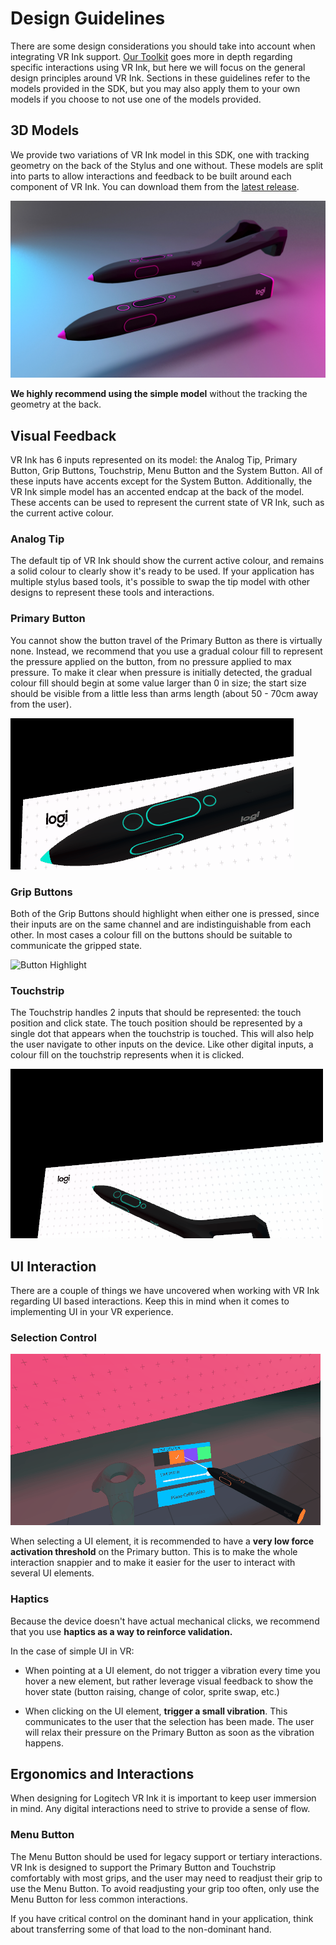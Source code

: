 # Design Guidelines

There are some design considerations you should take into account when integrating VR Ink support. [Our Toolkit](../../Assets/Toolkit) goes more in depth regarding specific interactions using VR Ink, but here we will focus on the general design principles around VR Ink. Sections in these guidelines refer to the models provided in the SDK, but you may also apply them to your own models if you choose to not use one of the models provided.

## 3D Models

We provide two variations of VR Ink model in this SDK, one with tracking geometry on the back of the Stylus and one without. These models are split into parts to allow interactions and feedback to be built around each component of VR Ink. You can download them from the [latest release](https://github.com/Logitech/vr_ink_sdk/releases).

![VR Ink Models](../../Documentation/Images/DesignGuidelines/VRInkModels.jpg)

**We highly recommend using the simple model** without the tracking the geometry at the back.

## Visual Feedback

VR Ink has 6 inputs represented on its model: the Analog Tip, Primary Button, Grip Buttons, Touchstrip, Menu Button and the System Button. All of these inputs have accents except for the System Button. Additionally, the VR Ink simple model has an accented endcap at the back of the model. These accents can be used to represent the current state of VR Ink, such as the current active colour.

### Analog Tip

The default tip of VR Ink should show the current active colour, and remains a solid colour to clearly show it's ready to be used. If your application has multiple stylus based tools, it's possible to swap the tip model with other designs to represent these tools and interactions.

### Primary Button

You cannot show the button travel of the Primary Button as there is virtually none. Instead, we recommend that you use a gradual colour fill to represent the pressure applied on the button, from no pressure applied to max pressure. To make it clear when pressure is initially detected, the gradual colour fill should begin at some value larger than 0 in size; the start size should be visible from a little less than arms length (about 50 - 70cm away from the user).

![Analog Button Highlight](../../Documentation/Images/DesignGuidelines/PrimaryButtonVisualFeedback.gif)

### Grip Buttons

Both of the Grip Buttons should highlight when either one is pressed, since their inputs are on the same channel and are indistinguishable from each other. In most cases a colour fill on the buttons should be suitable to communicate the gripped state.

![Button Highlight](../../Documentation/Images/DesignGuidelines/GripButtonVisualFeedback.gif)

### Touchstrip

The Touchstrip handles 2 inputs that should be represented: the touch position and click state. The touch position should be represented by a single dot that appears when the touchstrip is touched. This will also help the user navigate to other inputs on the device. Like other digital inputs, a colour fill on the touchstrip represents when it is clicked.

![Touchstrip Highlight](../../Documentation/Images/DesignGuidelines/TouchstripVisualFeedback.gif)

## UI Interaction

There are a couple of things we have uncovered when working with VR Ink regarding UI based interactions. Keep this in mind when it comes to implementing UI in your VR experience.

### Selection Control

![Button Highlight](../../Documentation/Images/DesignGuidelines/ButtonVisualFeedback.gif)

When selecting a UI element, it is recommended to have a **very low force activation threshold** on the Primary button. This is to make the whole interaction snappier and to make it easier for the user to interact with several UI elements.

### Haptics

Because the device doesn't have actual mechanical clicks, we recommend that you use **haptics as a way to reinforce validation.**

In the case of simple UI in VR:

- When pointing at a UI element, do not trigger a vibration every time you hover a new element, but rather leverage visual feedback to show the hover state (button raising, change of color, sprite swap, etc.)

- When clicking on the UI element, **trigger a small vibration**. This communicates to the user that the selection has been made. The user will relax their pressure on the Primary Button as soon as the vibration happens.

## Ergonomics and Interactions

When designing for Logitech VR Ink it is important to keep user immersion in mind. Any digital interactions need to strive to provide a sense of flow.

### Menu Button

The Menu Button should be used for legacy support or tertiary interactions. VR Ink is designed to support the Primary Button and Touchstrip comfortably with most grips, and the user may need to readjust their grip to use the Menu Button. To avoid readjusting your grip too often, only use the Menu Button for less common interactions.

If you have critical control on the dominant hand in your application, think about transferring some of that load to the non-dominant hand.
